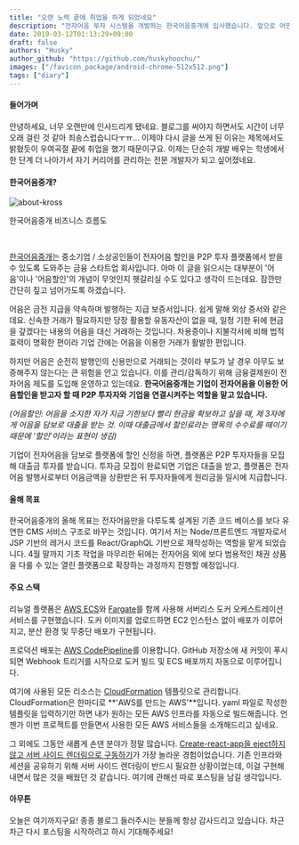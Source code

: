 ```yaml
---
title: "오랜 노력 끝에 취업을 하게 되었네요"
description: "전자어음 투자 시스템을 개발하는 한국어음중개에 입사했습니다. 앞으로 어떤 프로젝트를 맡게 될지 간략히 설명하도록 하겠습니다"
date: 2019-03-12T01:13:29+09:00
draft: false
authors: "Husky"
author_github: "https://github.com/huskyhoochu/"
images: ["/favicon_package/android-chrome-512x512.png"]
tags: ["diary"]
---
```


#### 들어가며

안녕하세요, 너무 오랜만에 인사드리게 됐네요. 블로그를 써야지 하면서도 시간이 너무 오래 걸린 것 같아 죄송스럽습니다ㅜㅠ... 이제야 다시 글을 쓰게 된 이유는 제목에서도 밝혔듯이 우여곡절 끝에 취업을 했기 때문이구요. 이제는 단순히 개발 배우는 학생에서 한 단계 더 나아가서 자기 커리어를 관리하는 전문 개발자가 되고 싶어졌네요.

#### 한국어음중개?

![about-kross](./about_kross.jpg)

<p class="caption">한국어음중개 비즈니스 흐름도</p>

<br />

<a href="https://90days.kr" target="_blank" rel="noopener noreferrer">한국어음중개</a>는 중소기업 / 소상공인들이 전자어음 할인을 P2P 투자 플랫폼에서 받을 수 있도록 도와주는 금융 스타트업 회사입니다. 아마 이 글을 읽으시는 대부분이 '어음'이나 '어음할인'의 개념이 무엇인지 헷갈리실 수도 있다고 생각이 드는데요. 잠깐만 간단히 짚고 넘어가도록 하겠습니다.

어음은 금전 지급을 약속하며 발행하는 지급 보증서입니다. 쉽게 말해 외상 증서와 같은데요. 신속한 거래가 필요하지만 당장 활용할 유동자산이 없을 때, 일정 기한 뒤에 현금을 갚겠다는 내용의 어음을 대신 거래하는 것입니다. 차용증이나 지불각서에 비해 법적 효력이 명확한 편이라 기업 간에는 어음을 이용한 거래가 활발한 편입니다.

하지만 어음은 순전히 발행인의 신용만으로 거래되는 것이라 부도가 날 경우 아무도 보증해주지 않는다는 큰 위험을 안고 있습니다. 이를 관리/감독하기 위해 금융결제원이 전자어음 제도를 도입해 운영하고 있는데요. **한국어음중개는 기업이 전자어음을 이용한 어음할인을 받고자 할 때 P2P 투자자와 기업을 연결시켜주는 역할을 맡고 있습니다.**

*(어음할인: 어음을 소지한 자가 지급 기한보다 빨리 현금을 확보하고 싶을 때, 제 3자에게 어음을 담보로 대출을 받는 것. 이때 대출금에서 할인료라는 명목의 수수료를 떼이기 때문에 '할인'이라는 표현이 생김)*

기업이 전자어음을 담보로 플랫폼에 할인 신정을 하면, 플랫폼은 P2P 투자자들을 모집해 대출금 투자를 받습니다. 투자금 모집이 완료되면 기업은 대출을 받고, 플랫폼은 전자어음 발행사로부터 어음금액을 상환받은 뒤 투자자들에게 원리금을 일시에 지급합니다.

#### 올해 목표

한국어음중개의 올해 목표는 전자어음만을 다루도록 설계된 기존 코드 베이스를 보다 유연한 CMS 서비스 구조로 바꾸는 것입니다. 여기서 저는 Node/프론트엔드 개발자로서 JSP 기반의 레거시 코드를 React/GraphQL 기반으로 재작성하는 역할을 맡게 되었습니다. 4월 말까지 기초 작업을 마무리한 뒤에는 전자어음 외에 보다 범용적인 채권 상품을 다룰 수 있는 열린 플랫폼으로 확장하는 과정까지 진행할 예정입니다.

#### 주요 스택

리뉴얼 플랫폼은 <a href="https://aws.amazon.com/ko/ecs/" target="_blank" rel="noopener noreferrer">AWS  ECS</a>와 <a href="https://aws.amazon.com/ko/fargate/" target="_blank" rel="noopener noreferrer">Fargate</a>를 함께 사용해 서버리스 도커 오케스트레이션 서비스를 구현했습니다. 도커 이미지를 업로드하면 EC2 인스턴스 없이 배포가 이루어지고, 분산 환경 및 무중단 배포가 구현됩니다.

프로덕션 배포는 <a href="https://aws.amazon.com/ko/codepipeline/" target="_blank" rel="noopener noreferrer">AWS CodePipeline</a>를 이용합니다. GitHub 저장소에 새 커밋이 푸시되면 Webhook 트리거를 시작으로 도커 빌드 및 ECS 배포까지 자동으로 이루어집니다. 

여기에 사용된 모든 리소스는 <a href="https://aws.amazon.com/ko/cloudformation/" target="_blank" rel="noopener noreferrer">CloudFormation</a> 템플릿으로 관리합니다. CloudFormation은 한마디로 **'AWS를 만드는 AWS'**입니다. yaml 파일로 작성한 템플릿을 입력하기만 하면 내가 원하는 모든 AWS 인프라를 자동으로 빌드해줍니다. 언젠가 이번 프로젝트를 만들면서 사용한 모든 AWS 서비스들을 소개해드리고 싶네요.

그 외에도 그동안 새롭게 손댄 분야가 정말 많습니다. <a href="http://medium.com/bucharestjs/upgrading-a-create-react-app-project-to-a-ssr-code-splitting-setup-9da57df2040a" target="_blank" rel="noopener noreferrer">Create-react-app을 eject하지 않고 서버 사이드 렌더링으로 구동하기</a>가 가장 놀라운 경험이었습니다. 기존 인프라와 세션을 공유하기 위해 서버 사이드 렌더링이 반드시 필요한 상황이었는데, 이걸 구현해내면서 많은 것을 배웠던 것 같습니다. 여기에 관해선 따로 포스팅을 남길 생각입니다.

#### 아무튼

오늘은 여기까지구요! 종종 블로그 들러주시는 분들께 항상 감사드리고 있습니다. 차근차근 다시 포스팅을 시작하려고 하시 기대해주세요!
